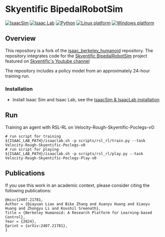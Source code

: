 # Skyentific BipedalRobotSim

[![IsaacSim](https://img.shields.io/badge/IsaacSim-4.5.0-silver.svg)](https://docs.omniverse.nvidia.com/isaacsim/latest/overview.html)
[![Isaac Lab](https://img.shields.io/badge/IsaacLab-2.0.0-silver)](https://isaac-sim.github.io/IsaacLab)
[![Python](https://img.shields.io/badge/python-3.13-blue.svg)](https://docs.python.org/3/whatsnew/3.13.html)
[![Linux platform](https://img.shields.io/badge/platform-linux--64-orange.svg)](https://releases.ubuntu.com/20.04/)
[![Windows platform](https://img.shields.io/badge/platform-windows-orange.svg)](https://www.microsoft.com/en-ca/windows/windows-11)

## Overview

This repository is a fork of the [isaac_berkeley_humanoid](https://github.com/HybridRobotics/isaac_berkeley_humanoid) repository. The repository integrates code for the [Skyentific BipedalRobotSim](https://github.com/SkyentificGit/BipedalRobotSim) project featured on [Skyentific's Youtube channel](https://www.youtube.com/watch?v=xwOaStX0mxE)

The repository includes a policy model from an approximately 24-hour training run.

### Installation

- Install Isaac Sim and Isaac Lab, see
  the [IsaacSim & IsaacLab installation](https://isaac-sim.github.io/IsaacLab/main/source/setup/installation/index.html)

## Run

Training an agent with RSL-RL on Velocity-Rough-Skyentific-Poclegs-v0:

```
# run script for training
${ISAAC_LAB_PATH}/isaaclab.sh -p scripts/rsl_rl/train.py --task Velocity-Rough-Skyentific-Poclegs-v0
# run script for playing
${ISAAC_LAB_PATH}/isaaclab.sh -p scripts/rsl_rl/play.py --task Velocity-Rough-Skyentific-Poclegs-Play-v0
```

## Publications

If you use this work in an academic context, please consider citing the following publications:

    @misc{2407.21781,
    Author = {Qiayuan Liao and Bike Zhang and Xuanyu Huang and Xiaoyu Huang and Zhongyu Li and Koushil Sreenath},
    Title = {Berkeley Humanoid: A Research Platform for Learning-based Control},
    Year = {2024},
    Eprint = {arXiv:2407.21781},
    }
